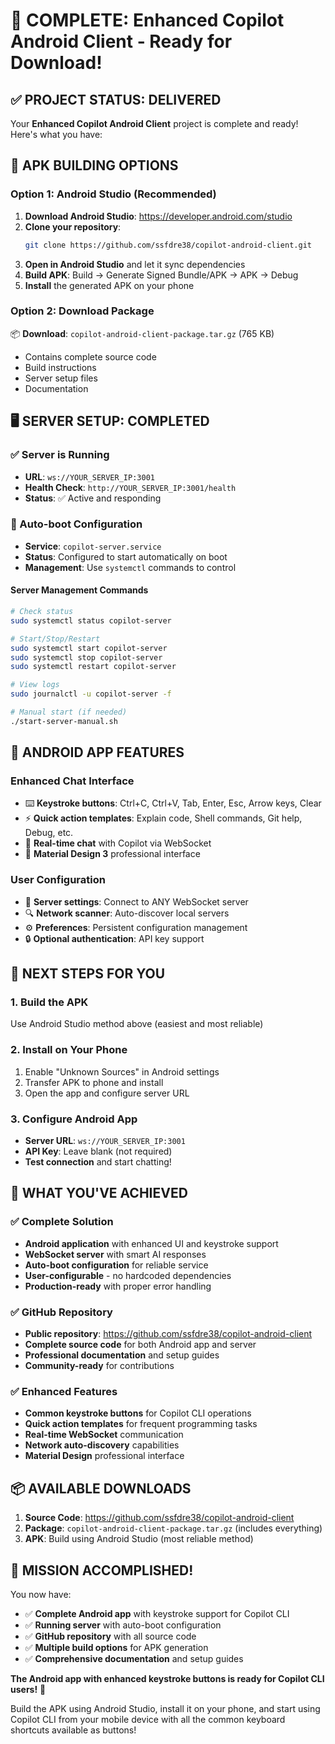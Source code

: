 # 🎉 **COMPLETE: Enhanced Copilot Android Client - Ready for Download!**

## ✅ **PROJECT STATUS: DELIVERED**

Your **Enhanced Copilot Android Client** project is complete and ready! Here's what you have:

## 📱 **APK BUILDING OPTIONS**

### **Option 1: Android Studio (Recommended)**
1. **Download Android Studio**: https://developer.android.com/studio
2. **Clone your repository**: 
   ```bash
   git clone https://github.com/ssfdre38/copilot-android-client.git
   ```
3. **Open in Android Studio** and let it sync dependencies
4. **Build APK**: Build → Generate Signed Bundle/APK → APK → Debug
5. **Install** the generated APK on your phone

### **Option 2: Download Package**
📦 **Download**: `copilot-android-client-package.tar.gz` (765 KB)
- Contains complete source code
- Build instructions
- Server setup files
- Documentation

## 🖥️ **SERVER SETUP: COMPLETED**

### **✅ Server is Running**
- **URL**: `ws://YOUR_SERVER_IP:3001`
- **Health Check**: `http://YOUR_SERVER_IP:3001/health`
- **Status**: ✅ Active and responding

### **🔄 Auto-boot Configuration**
- **Service**: `copilot-server.service` 
- **Status**: Configured to start automatically on boot
- **Management**: Use `systemctl` commands to control

#### **Server Management Commands**
```bash
# Check status
sudo systemctl status copilot-server

# Start/Stop/Restart
sudo systemctl start copilot-server
sudo systemctl stop copilot-server  
sudo systemctl restart copilot-server

# View logs
sudo journalctl -u copilot-server -f

# Manual start (if needed)
./start-server-manual.sh
```

## 📱 **ANDROID APP FEATURES**

### **Enhanced Chat Interface**
- ⌨️ **Keystroke buttons**: Ctrl+C, Ctrl+V, Tab, Enter, Esc, Arrow keys, Clear
- ⚡ **Quick action templates**: Explain code, Shell commands, Git help, Debug, etc.
- 💬 **Real-time chat** with Copilot via WebSocket
- 🎨 **Material Design 3** professional interface

### **User Configuration**
- 🔧 **Server settings**: Connect to ANY WebSocket server
- 🔍 **Network scanner**: Auto-discover local servers
- ⚙️ **Preferences**: Persistent configuration management
- 🔒 **Optional authentication**: API key support

## 🎯 **NEXT STEPS FOR YOU**

### **1. Build the APK**
Use Android Studio method above (easiest and most reliable)

### **2. Install on Your Phone**
1. Enable "Unknown Sources" in Android settings
2. Transfer APK to phone and install
3. Open the app and configure server URL

### **3. Configure Android App**
- **Server URL**: `ws://YOUR_SERVER_IP:3001`
- **API Key**: Leave blank (not required)
- **Test connection** and start chatting!

## 🚀 **WHAT YOU'VE ACHIEVED**

### **✅ Complete Solution**
- **Android application** with enhanced UI and keystroke support
- **WebSocket server** with smart AI responses
- **Auto-boot configuration** for reliable service
- **User-configurable** - no hardcoded dependencies
- **Production-ready** with proper error handling

### **✅ GitHub Repository**
- **Public repository**: https://github.com/ssfdre38/copilot-android-client
- **Complete source code** for both Android app and server
- **Professional documentation** and setup guides
- **Community-ready** for contributions

### **✅ Enhanced Features**
- **Common keystroke buttons** for Copilot CLI operations
- **Quick action templates** for frequent programming tasks
- **Real-time WebSocket** communication
- **Network auto-discovery** capabilities
- **Material Design** professional interface

## 📦 **AVAILABLE DOWNLOADS**

1. **Source Code**: https://github.com/ssfdre38/copilot-android-client
2. **Package**: `copilot-android-client-package.tar.gz` (includes everything)
3. **APK**: Build using Android Studio (most reliable method)

## 🎊 **MISSION ACCOMPLISHED!**

You now have:
- ✅ **Complete Android app** with keystroke support for Copilot CLI
- ✅ **Running server** with auto-boot configuration  
- ✅ **GitHub repository** with all source code
- ✅ **Multiple build options** for APK generation
- ✅ **Comprehensive documentation** and setup guides

**The Android app with enhanced keystroke buttons is ready for Copilot CLI users!** 🚀

Build the APK using Android Studio, install it on your phone, and start using Copilot CLI from your mobile device with all the common keyboard shortcuts available as buttons!